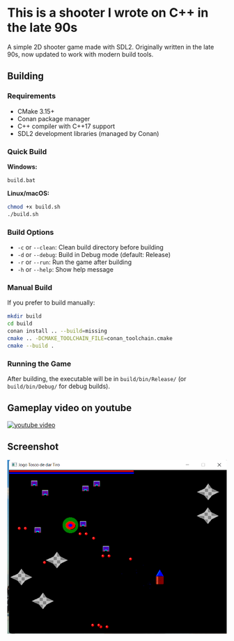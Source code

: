 # This is a shooter I wrote on C++ in the late 90s

A simple 2D shooter game made with SDL2. Originally written in the late 90s, now updated to work with modern build tools.

## Building

### Requirements
- CMake 3.15+
- Conan package manager
- C++ compiler with C++17 support
- SDL2 development libraries (managed by Conan)

### Quick Build

**Windows:**
```batch
build.bat
```

**Linux/macOS:**
```bash
chmod +x build.sh
./build.sh
```

### Build Options
- `-c` or `--clean`: Clean build directory before building
- `-d` or `--debug`: Build in Debug mode (default: Release)
- `-r` or `--run`: Run the game after building
- `-h` or `--help`: Show help message

### Manual Build
If you prefer to build manually:
```bash
mkdir build
cd build
conan install .. --build=missing
cmake .. -DCMAKE_TOOLCHAIN_FILE=conan_toolchain.cmake
cmake --build .
```

### Running the Game
After building, the executable will be in `build/bin/Release/` (or `build/bin/Debug/` for debug builds).

## Gameplay video on youtube

[![youtube video](http://img.youtube.com/vi/CnxdW3qrZFM/0.jpg)](http://www.youtube.com/watch?v=CnxdW3qrZFM "Gameplay video")

## Screenshot

![screenshot](screenshot.png)


